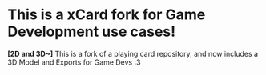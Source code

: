 # This is a xCard fork for Game Development use cases!
**[2D and 3D~]**
This is a fork of a playing card repository, and now includes a 3D Model and Exports for Game Devs :3
